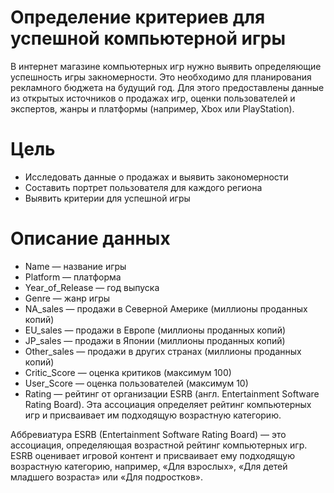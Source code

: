 # Определение критериев для успешной компьютерной игры

В интернет магазине компьютерных игр нужно выявить определяющие успешность игры закномерности. Это необходимо для планирования рекламного бюджета на будущий год. Для этого предоставлены данные из открытых источников о продажах игр, оценки пользователей и экспертов, жанры и платформы (например, Xbox или PlayStation).

# Цель 
- Исследовать данные о продажах и выявить закономерности
- Составить портрет пользователя для каждого региона
- Выявить критерии для успешной игры

# Описание данных
- Name — название игры
- Platform — платформа
- Year_of_Release — год выпуска
- Genre — жанр игры
- NA_sales — продажи в Северной Америке (миллионы проданных копий)
- EU_sales — продажи в Европе (миллионы проданных копий)
- JP_sales — продажи в Японии (миллионы проданных копий)
- Other_sales — продажи в других странах (миллионы проданных копий)
- Critic_Score — оценка критиков (максимум 100)
- User_Score — оценка пользователей (максимум 10)
- Rating — рейтинг от организации ESRB (англ. Entertainment Software Rating Board). Эта ассоциация определяет рейтинг компьютерных игр и присваивает им подходящую возрастную категорию.

Аббревиатура ESRB (Entertainment Software Rating Board) — это ассоциация, определяющая возрастной рейтинг компьютерных игр. ESRB оценивает игровой контент и присваивает ему подходящую возрастную категорию, например, «Для взрослых», «Для детей младшего возраста» или «Для подростков».
